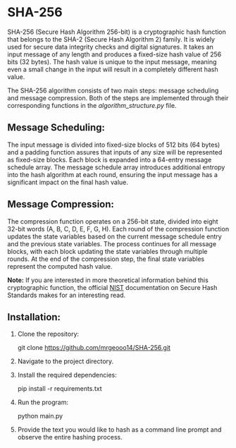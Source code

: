 # SHA-256
SHA-256 (Secure Hash Algorithm 256-bit) is a cryptographic hash function that belongs to the SHA-2 (Secure Hash Algorithm 2) family. It is widely used for secure data integrity checks and digital signatures.
It takes an input message of any length and produces a fixed-size hash value of 256 bits (32 bytes). The hash value is unique to the input message, meaning even a small change in the input will result in a completely different hash value.

The SHA-256 algorithm consists of two main steps: message scheduling and message compression. Both of the steps are implemented through their corresponding functions in the *algorithm_structure.py* file.

## Message Scheduling:

The input message is divided into fixed-size blocks of 512 bits (64 bytes) and a padding function assures that inputs of any size will be represented as fixed-size blocks.
Each block is expanded into a 64-entry message schedule array.
The message schedule array introduces additional entropy into the hash algorithm at each round, ensuring the input message has a significant impact on the final hash value.

## Message Compression:

The compression function operates on a 256-bit state, divided into eight 32-bit words (A, B, C, D, E, F, G, H).
Each round of the compression function updates the state variables based on the current message schedule entry and the previous state variables.
The process continues for all message blocks, with each block updating the state variables through multiple rounds.
At the end of the compression step, the final state variables represent the computed hash value.

  **Note:** If you are interested in more theoretical information behind this cryptographic function, the official [NIST](https://drive.google.com/file/d/1DV14BTcAZMIW2E2fY8HWK9PymC0w54OF/view](https://nvlpubs.nist.gov/nistpubs/FIPS/NIST.FIPS.180-4.pdf)https://nvlpubs.nist.gov/nistpubs/FIPS/NIST.FIPS.180-4.pdf) 
  documentation on Secure Hash Standards makes for an interesting read.

  ## Installation:
1. Clone the repository:

    git clone https://github.com/mrgeooo14/SHA-256.git

2. Navigate to the project directory.

3. Install the required dependencies:

    pip install -r requirements.txt

4. Run the program:

    python main.py

5. Provide the text you would like to hash as a command line prompt and observe the entire hashing process.

